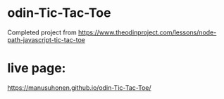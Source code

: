 # odin-Tic-Tac-Toe
Completed project from https://www.theodinproject.com/lessons/node-path-javascript-tic-tac-toe

# live page:
https://manusuhonen.github.io/odin-Tic-Tac-Toe/
